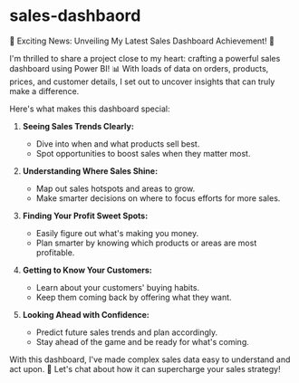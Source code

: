 # sales-dashbaord

🌟 Exciting News: Unveiling My Latest Sales Dashboard Achievement! 🌟

I'm thrilled to share a project close to my heart: crafting a powerful sales dashboard using Power BI! 📊 With loads of data on orders, products, prices, and customer details, I set out to uncover insights that can truly make a difference.

Here's what makes this dashboard special:

1. **Seeing Sales Trends Clearly:**
   - Dive into when and what products sell best.
   - Spot opportunities to boost sales when they matter most.

2. **Understanding Where Sales Shine:**
   - Map out sales hotspots and areas to grow.
   - Make smarter decisions on where to focus efforts for more sales.

3. **Finding Your Profit Sweet Spots:**
   - Easily figure out what's making you money.
   - Plan smarter by knowing which products or areas are most profitable.

4. **Getting to Know Your Customers:**
   - Learn about your customers' buying habits.
   - Keep them coming back by offering what they want.

5. **Looking Ahead with Confidence:**
   - Predict future sales trends and plan accordingly.
   - Stay ahead of the game and be ready for what's coming.

With this dashboard, I've made complex sales data easy to understand and act upon. 💼 Let's chat about how it can supercharge your sales strategy!




